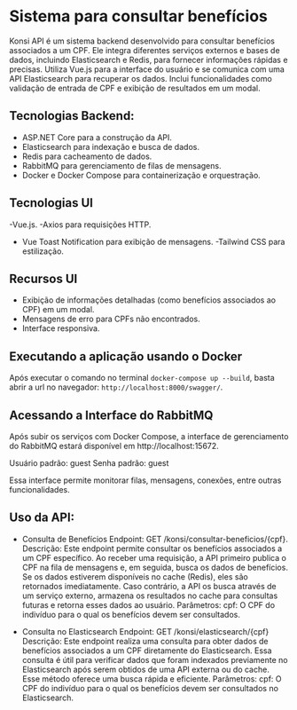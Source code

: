 # Sistema para consultar benefícios
Konsi API é um sistema backend desenvolvido para consultar benefícios associados a um CPF. Ele integra diferentes serviços externos e bases de dados, incluindo Elasticsearch e Redis, para fornecer informações rápidas e precisas. Utiliza Vue.js para a interface do usuário e se comunica com uma API Elasticsearch para recuperar os dados. Inclui funcionalidades como validação de entrada de CPF e exibição de resultados em um modal.

## Tecnologias Backend: 

- ASP.NET Core para a construção da API.
- Elasticsearch para indexação e busca de dados.
- Redis para cacheamento de dados.
- RabbitMQ para gerenciamento de filas de mensagens.
- Docker e Docker Compose para containerização e orquestração.

## Tecnologias UI
-Vue.js.
-Axios para requisições HTTP.
- Vue Toast Notification para exibição de mensagens.
-Tailwind CSS para estilização.

## Recursos UI
- Exibição de informações detalhadas (como benefícios associados ao CPF) em um modal.
- Mensagens de erro para CPFs não encontrados.
- Interface responsiva.

## Executando a aplicação usando o Docker

Após executar o comando no terminal `docker-compose up --build`, basta abrir a url no navegador: `http://localhost:8000/swagger/`.

## Acessando a Interface do RabbitMQ
Após subir os serviços com Docker Compose, a interface de gerenciamento do RabbitMQ estará disponível em http://localhost:15672.

Usuário padrão: guest
Senha padrão: guest

Essa interface permite monitorar filas, mensagens, conexões, entre outras funcionalidades.

## Uso da API:

- Consulta de Benefícios
Endpoint: GET /konsi/consultar-beneficios/{cpf}.
Descrição: Este endpoint permite consultar os benefícios associados a um CPF específico. Ao receber uma requisição, a API primeiro publica o CPF na fila de mensagens e, em seguida, busca os dados de benefícios. Se os dados estiverem disponíveis no cache (Redis), eles são retornados imediatamente. Caso contrário, a API os busca através de um serviço externo, armazena os resultados no cache para consultas futuras e retorna esses dados ao usuário.
Parâmetros:
cpf: O CPF do indivíduo para o qual os benefícios devem ser consultados.

- Consulta no Elasticsearch
Endpoint: GET /konsi/elasticsearch/{cpf}
Descrição: Este endpoint realiza uma consulta para obter dados de benefícios associados a um CPF diretamente do Elasticsearch. Essa consulta é útil para verificar dados que foram indexados previamente no Elasticsearch após serem obtidos de uma API externa ou do cache. Esse método oferece uma busca rápida e eficiente.
Parâmetros:
cpf: O CPF do indivíduo para o qual os benefícios devem ser consultados no Elasticsearch.

